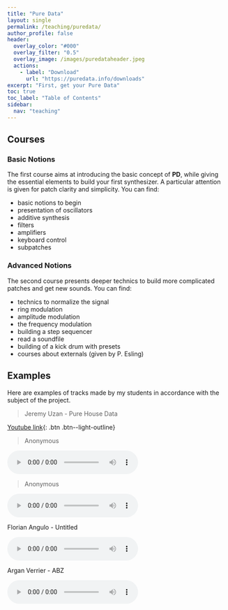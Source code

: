 ```yaml
---
title: "Pure Data"
layout: single
permalink: /teaching/puredata/
author_profile: false
header:
  overlay_color: "#000"
  overlay_filter: "0.5"
  overlay_image: /images/puredataheader.jpeg
  actions:
    - label: "Download"
      url: "https://puredata.info/downloads"
excerpt: "First, get your Pure Data"
toc: true
toc_label: "Table of Contents"
sidebar:
  nav: "teaching"
---
```


## Courses

### Basic Notions

The first course aims at introducing the basic concept of **PD**, while giving the essential elements to build your first synthesizer. A particular attention is given for patch clarity and simplicity. You can find:
- basic notions to begin
- presentation of oscillators
- additive synthesis
- filters
- amplifiers
- keyboard control
- subpatches

<!---

> PDF associated to this course [Here](/documents/Introduction_Pure_Data.pdf){: .btn .btn--light-outline}

> Used zipped patches [Here](/documents/patches1.zip){: .btn .btn--light-outline}

-->

### Advanced Notions

The second course presents deeper technics to build more complicated patches and get new sounds. You can find:
- technics to normalize the signal
- ring modulation
- amplitude modulation
- the frequency modulation
- building a step sequencer
- read a soundfile
- building of a kick drum with presets
- courses about externals (given by P. Esling)

<!---

> PDF associated to this course [Here](/documents/PD2.pdf){: .btn .btn--light-outline}

> Used zipped patches [Here](/documents/patches_2.zip){: .btn .btn--light-outline}


## Project

The goal of this assignment is to compose an entire track _**only using Pure Data**_. It must last less than 15 minutes and has no restriction regarding the genre.

You must provide a .wav or .mp3 of your creation alongside with all the patches and samples you used to make it. You can attach a README.txt if necessary.

No post-processing, mixing or mastering are allowed unless you attach a README.txt explaining your method and why you felt the need to do that. A raw track must be provided as well.

No Max MSP allowed but any creative experiment will be valued.

> Full subject [Here](/documents/Project.pdf){: .btn .btn--light-outline}

## Externals

Moreover, you can find the usefull litterature to build your own externals for Pd:

[How to write external](/documents/Project_Annex_HowTo.pdf){: .btn .btn--light-outline}

[Annexes](/documents/Project_Annex_PD.pdf){: .btn .btn--light-outline}

[The optional project](/documents/ProjectPhilippe.pdf){: .btn .btn--light-outline}

[Compressed externals to download from Philippe](/documents/pd_externals.zip){: .btn .btn--light-outline}


-->

## Examples

Here are examples of tracks made by my students in accordance with the subject of the project.

> Jeremy Uzan - Pure House Data

[Youtube link](https://www.youtube.com/watch?v=Lqg1Hlp5fSA){: .btn .btn--light-outline}


> Anonymous 

<html>
<audio controls>
  <source src="/audio/chable.mp3">
</audio></html>


> Anonymous

<html>
<audio controls>
  <source src="/audio/le.mp3">
</audio></html>



Florian Angulo - Untitled

<html>
<audio controls>
  <source src="/audio/angulo.mp3">
</audio></html>



Argan Verrier - ABZ

<html>
<audio controls>
  <source src="/audio/verrier.wav">
</audio></html>





